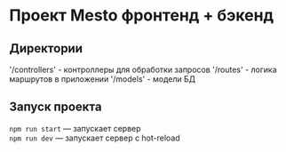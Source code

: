 # Проект Mesto фронтенд + бэкенд

## Директории

'/controllers' - контроллеры для обработки запросов
'/routes' - логика маршрутов в приложении
'/models' - модели БД 
  
## Запуск проекта

`npm run start` — запускает сервер   
`npm run dev` — запускает сервер с hot-reload
